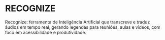# RECOGNIZE
Recognize: ferramenta de Inteligência Artificial que transcreve e traduz áudios em tempo real, gerando legendas para reuniões, aulas e vídeos, com foco em acessibilidade e produtividade.
